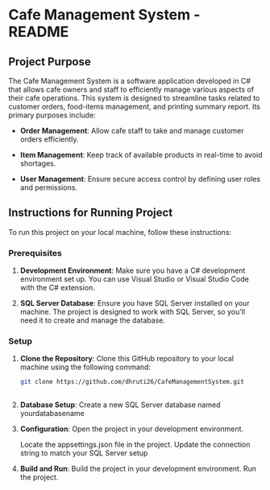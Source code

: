 # Cafe Management System - README

## Project Purpose

The Cafe Management System is a software application developed in C# that allows cafe owners and staff to efficiently manage various aspects of their cafe operations. This system is designed to streamline tasks related to customer orders, food-items management, and printing summary report. Its primary purposes include:

- **Order Management**: Allow cafe staff to take and manage customer orders efficiently.

- **Item Management**: Keep track of available products in real-time to avoid shortages.

- **User Management**: Ensure secure access control by defining user roles and permissions.

## Instructions for Running Project

To run this project on your local machine, follow these instructions:

### Prerequisites

1. **Development Environment**: Make sure you have a C# development environment set up. You can use Visual Studio or Visual Studio Code with the C# extension.

2. **SQL Server Database**: Ensure you have SQL Server installed on your machine. The project is designed to work with SQL Server, so you'll need it to create and manage the database.

### Setup

1. **Clone the Repository**: Clone this GitHub repository to your local machine using the following command:

   ```bash
   git clone https://github.com/dhruti26/CafeManagementSystem.git
  
 2. **Database Setup**:
    Create a new SQL Server database named yourdatabasename

3. **Configuration**:
   Open the project in your development environment.
   
   Locate the appsettings.json file in the project.
   Update the connection string to match your SQL Server setup
4. **Build and Run**:
    Build the project in your development environment.
    Run the project.
   



